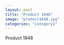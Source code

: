 ```yaml
---
layout: post
title: "Product 1848"
image: "product1848.jpg"
categories: "category1"
---
```

Product 1848
